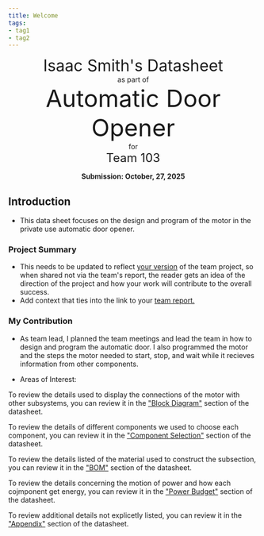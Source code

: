 ```yaml
---
title: Welcome
tags:
- tag1
- tag2
---
```

<center>
<font size= "6">Isaac Smith's Datasheet</font><br>
as part of<br>
<font size= "8"> Automatic Door Opener</font><br>
for<br>
<font size= "5"> Team 103 </font><br>

**Submission: October, 27, 2025**
</center>

## Introduction

* This data sheet focuses on the design and program of the motor in the private use automatic door opener. 

### Project Summary

* This needs to be updated to reflect <ins>your version</ins> of the team project, so when shared not via the team's report, the reader gets an idea of the direction of the project and how your work will contribute to the overall success.
* Add context that ties into the link to your [team report.](https://embedded-systems-design.github.io/EGR304TeamTemplate/)


### My Contribution

* As team lead, I planned the team meetings and lead the team in how to design and program the automatic door. I also programmed the motor and the steps the motor needed to start, stop, and wait while it recieves information from other components. 

* Areas of Interest: 

To review the details used to display the connections of the motor with other subsystems, you can review it in the ["Block Diagram"](isrysm52.github.io/docs/01-Block-Diagram) section of the datasheet.


To review the details of different components we used to choose each component, you can review it in the ["Component Selection"](isrysm52.github.io/docs/02-Component-Selection) section of the datasheet.


To review the details listed of the material used to construct the subsection, you can review it in the ["BOM"](https://embedded-systems-design.github.io/EGR304DataSheetTemplate/03-BOM/BOM/) section of the datasheet.


To review the details concerning the motion of power and how each cojmponent get energy, you can review it in the ["Power Budget"](isrysm52.github.io/docs/05-Power-Budget) section of the datasheet.


To review additional details not explicetly listed, you can review it in the ["Appendix"](isrysm52.github.io/docs/Appendix) section of the datasheet.
